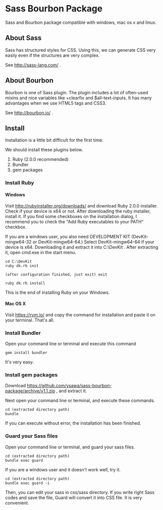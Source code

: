 # Sass Bourbon Package

Sass and Bourbon package compatible with windows, mac os x and linux.

## About Sass

Sass has structured styles for CSS. Using this, we can generate CSS very easily even if the structures are very complex.

See http://sass-lang.com/ .

## About Bourbon

Bourbon is one of Sass plugin. The plugin includes a lot of often-used mixins and nice variables like +clearfix and $all-text-inputs. It has many advantages when we use HTML5 tags and CSS3.

See http://bourbon.io/ .

## Install

Installation is a little bit difficult for the first time.

We should install these plugins below.

1. Ruby (2.0.0 recommended)
2. Bundler
3. gem packages

### Install Ruby

#### Windows

Visit http://rubyinstaller.org/downloads/ and download Ruby 2.0.0 installer. Check if your device is x64 or not. After downloading the ruby installer, install it. If you find some checkboxes on the installation dialog, I recommend you to check the "Add Ruby executables to your PATH" checkbox.

If you are a windows user, you also need DEVELOPMENT KIT (DevKit-mingw64-32 or DevKit-mingw64-64.) Select DevKit-mingw64-64 if your device is x64. Downloading it and extract it into C:\DevKit . After extracting it, open cmd.exe in the start menu.

```
cd C:\DevKit
ruby dk.rb init

(after configuration finished, just exit) exit

ruby dk.rb install
```

This is the end of installing Ruby on your Windows.

#### Mac OS X

Visit https://rvm.io/ and copy the command for installation and paste it on your terminal. That's all.

### Install Bundler

Open your command line or terminal and execute this command

```
gem install bundler
```

It's very easy.

### Install gem packages

Download https://github.com/ysawa/sass-bourbon-package/archive/v1.1.zip , and extract it.

Next open your command line or terminal, and execute these commands.

```
cd (extracted directory path)
bundle
```

If you can execute without error, the installation has been finished.

### Guard your Sass files

Open your command line or terminal, and guard your sass files.

```
cd (extracted directory path)
bundle exec guard
```

If you are a windows user and it doesn't work well, try it.

```
cd (extracted directory path)
bundle exec guard -i
```

Then, you can edit your sass in css/sass directory. If you write right Sass codes and save the file, Guard will convert it into CSS file. It is very convenient.
